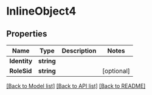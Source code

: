 # InlineObject4

## Properties

Name | Type | Description | Notes
------------ | ------------- | ------------- | -------------
**Identity** | **string** |  | 
**RoleSid** | **string** |  | [optional] 

[[Back to Model list]](../README.md#documentation-for-models) [[Back to API list]](../README.md#documentation-for-api-endpoints) [[Back to README]](../README.md)


